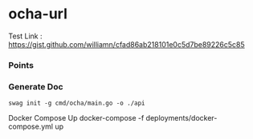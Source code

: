 # ocha-url
Test Link : https://gist.github.com/williamn/cfad86ab218101e0c5d7be89226c5c85

### Points 


### Generate Doc
```shell 
swag init -g cmd/ocha/main.go -o ./api
```

Docker Compose Up
docker-compose -f deployments/docker-compose.yml up

